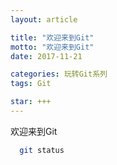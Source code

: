```yaml
---
layout: article

title: "欢迎来到Git"
motto: "欢迎来到Git"
date: 2017-11-21

categories: 玩转Git系列
tags: Git

star: +++
---
```


欢迎来到Git

```bash
  git status
```
